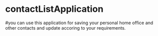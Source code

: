 # contactListApplication
#you can use this application for saving your personal home office and other contacts and update accoring to your requirements.
